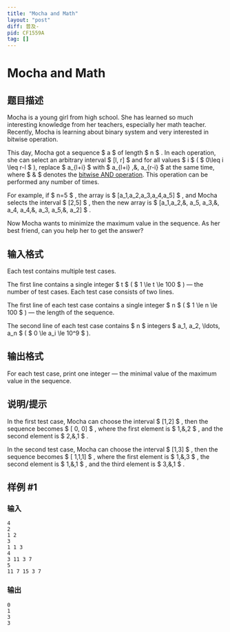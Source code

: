 ```yaml
---
title: "Mocha and Math"
layout: "post"
diff: 普及-
pid: CF1559A
tag: []
---
```


# Mocha and Math

## 题目描述

Mocha is a young girl from high school. She has learned so much interesting knowledge from her teachers, especially her math teacher. Recently, Mocha is learning about binary system and very interested in bitwise operation.

This day, Mocha got a sequence $ a $ of length $ n $ . In each operation, she can select an arbitrary interval $ [l, r] $ and for all values $ i $ ( $ 0\leq i \leq r-l $ ), replace $ a_{l+i} $ with $ a_{l+i} \,\&\, a_{r-i} $ at the same time, where $ \& $ denotes the [bitwise AND operation](https://en.wikipedia.org/wiki/Bitwise_operation#AND). This operation can be performed any number of times.

For example, if $ n=5 $ , the array is $ [a_1,a_2,a_3,a_4,a_5] $ , and Mocha selects the interval $ [2,5] $ , then the new array is $ [a_1,a_2\,\&\, a_5, a_3\,\&\, a_4, a_4\,\&\, a_3, a_5\,\&\, a_2] $ .

Now Mocha wants to minimize the maximum value in the sequence. As her best friend, can you help her to get the answer?

## 输入格式

Each test contains multiple test cases.

The first line contains a single integer $ t $ ( $ 1 \le t \le 100 $ ) — the number of test cases. Each test case consists of two lines.

The first line of each test case contains a single integer $ n $ ( $ 1 \le n \le 100 $ ) — the length of the sequence.

The second line of each test case contains $ n $ integers $ a_1, a_2, \ldots, a_n $ ( $ 0 \le a_i \le 10^9 $ ).

## 输出格式

For each test case, print one integer — the minimal value of the maximum value in the sequence.

## 说明/提示

In the first test case, Mocha can choose the interval $ [1,2] $ , then the sequence becomes $ [ 0, 0] $ , where the first element is $ 1\,\&\,2 $ , and the second element is $ 2\,\&\,1 $ .

In the second test case, Mocha can choose the interval $ [1,3] $ , then the sequence becomes $ [ 1,1,1] $ , where the first element is $ 1\,\&\,3 $ , the second element is $ 1\,\&\,1 $ , and the third element is $ 3\,\&\,1 $ .

## 样例 #1

### 输入

```
4
2
1 2
3
1 1 3
4
3 11 3 7
5
11 7 15 3 7
```

### 输出

```
0
1
3
3
```

